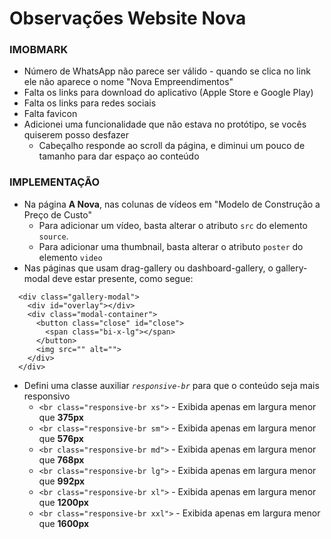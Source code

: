 # Observações Website Nova

### IMOBMARK
- Número de WhatsApp não parece ser válido - quando se clica no link ele não aparece o nome "Nova Empreendimentos"
- Falta os links para download do aplicativo (Apple Store e Google Play)
- Falta os links para redes sociais
- Falta  favicon
- Adicionei uma funcionalidade que não estava no protótipo, se vocês quiserem posso desfazer
  - Cabeçalho responde ao scroll da página, e diminui um pouco de tamanho para dar espaço ao conteúdo
  
### IMPLEMENTAÇÃO
- Na página **A Nova**, nas colunas de vídeos em "Modelo de Construção a Preço de Custo" 
  - Para adicionar um vídeo, basta alterar o atributo `src` do elemento `source`. 
  - Para adicionar uma thumbnail, basta alterar o atributo `poster` do elemento `video` 
- Nas páginas que usam drag-gallery ou dashboard-gallery, o gallery-modal deve estar presente, como segue:
```
  <div class="gallery-modal">
    <div id="overlay"></div>
    <div class="modal-container">
      <button class="close" id="close">
        <span class="bi-x-lg"></span>
      </button>
      <img src="" alt="">
    </div>
  </div>
```
- Defini uma classe auxiliar *`responsive-br`* para que o conteúdo seja mais responsivo
  - `<br class="responsive-br xs">` - Exibida apenas em largura menor que **375px** 
  - `<br class="responsive-br sm">` - Exibida apenas em largura menor que **576px** 
  - `<br class="responsive-br md">` - Exibida apenas em largura menor que **768px**
  - `<br class="responsive-br lg">` - Exibida apenas em largura menor que **992px**
  - `<br class="responsive-br xl">` - Exibida apenas em largura menor que **1200px**
  - `<br class="responsive-br xxl">` - Exibida apenas em largura menor que **1600px**